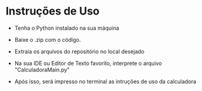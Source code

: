 # Instruções de Uso

* Tenha o Python instalado na sua máquina

* Baixe o .zip com o código.

* Extraia os arquivos do repositório no local desejado

* Na sua IDE ou Editor de Texto favorito, interprete o arquivo "CalculadoraMain.py"

* Após isso, será impresso no terminal as intruções de uso da calculadora